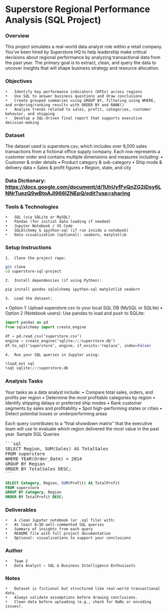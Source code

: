 # Superstore Regional Performance Analysis (SQL Project)

### Overview
This project simulates a real-world data analyst role within a retail company. You’ve been hired by Superstore HQ to help leadership make critical decisions about regional performance by analyzing transactional data from the past year. The primary goal is to extract, clean, and query the data to uncover insights that will shape business strategy and resource allocation.

### Objectives
	•	Identify key performance indicators (KPIs) across regions
	•	Use SQL to answer business questions and draw conclusions
	•	Create grouped summaries using GROUP BY, filtering using WHERE, and ordering/ranking results with ORDER BY and RANK()
	•	Analyze trends related to sales, profit, categories, customer behavior, and shipping
	•	Develop a SQL-driven final report that supports executive decision-making

### Dataset
The dataset used is superstore.csv, which includes over 9,000 sales transactions from a fictional office supply company. Each row represents a customer order and contains multiple dimensions and measures including:
	•	Customer & order details
	•	Product category & sub-category
	•	Ship mode & delivery data
	•	Sales & profit figures
	•	Region, state, and city

 ### Data Dictionary: https://docs.google.com/document/d/1UhUyfFvQnZG2iDsy6LNNrTuezQ9wBtoAJI966IZNEpQ/edit?usp=sharing
 
### Tools & Technologies
	•	SQL (via SQLite or MySQL)
	•	Pandas (for initial data loading if needed)
	•	Jupyter Notebook / VS Code
	•	SQLAlchemy & ipython-sql (if run inside a notebook)
	•	Data visualization (optional): seaborn, matplotlib

### Setup Instructions
	1.	Clone the project repo:
```bash
git clone 
cd superstore-sql-project
```
	2.	Install dependencies (if using Python):
 ```bash
pip install pandas sqlalchemy ipython-sql matplotlib seaborn
```

	3.	Load the dataset:
 •	Option 1: Upload superstore.csv to your local SQL DB (MySQL or SQLite)
 •	Option 2 (Notebook users): Use pandas to load and push to SQLite:
```python
import pandas as pd
from sqlalchemy import create_engine

df = pd.read_csv(‘superstore.csv’)
engine = create_engine(‘sqlite:///superstore.db’)
df.to_sql(‘superstore’, engine, if_exists=‘replace’, index=False)
```

	4.	Run your SQL queries in Jupyter using:
```python
%load_ext sql
%sql sqlite:///superstore.db
```

### Analysis Tasks
Your tasks as a data analyst include:
	•	Compare total sales, orders, and profits per region
	•	Determine the most profitable categories by region
	•	Identify shipping delays or preferred ship modes
	•	Rank customer segments by sales and profitability
	•	Spot high-performing states or cities
	•	Detect potential losses or underperforming areas

Each query contributes to a “final showdown matrix” that the executive team will use to evaluate which region delivered the most value in the past year.
Sample SQL Queries
<pre>
```sql
SELECT Region, SUM(Sales) AS TotalSales
FROM superstore
WHERE YEAR(Order_Date) = 2014
GROUP BY Region
ORDER BY TotalSales DESC;
```
</pre>


```sql
SELECT Category, Region, SUM(Profit) AS TotalProfit
FROM superstore
GROUP BY Category, Region
ORDER BY TotalProfit DESC;
```

### Deliverables
	•	A clean Jupyter notebook (or .sql file) with:
	•	At least 8–10 well-commented SQL queries
	•	Summary of insights from each query
	•	README file with full project documentation
	•	Optional: visualizations to support your conclusions

### Author
	•	Team 2
	•	Data Analyst – SQL & Business Intelligence Enthusiasts

### Notes
	•	Dataset is fictional but structured like real-world transactional data.
	•	Always validate assumptions before drawing conclusions.
	•	Clean data before uploading (e.g., check for NaNs or encoding issues).















